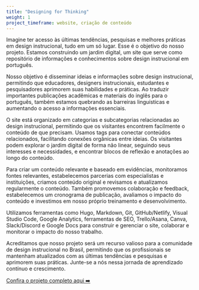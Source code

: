 ```yaml
---
title: "Designing for Thinking"
weight: 1
project_timeframe: website, criação de conteúdo
---
```


Imagine ter acesso às últimas tendências, pesquisas e melhores práticas em design instrucional, tudo em um só lugar. Esse é o objetivo do nosso projeto. Estamos construindo um jardim digital, um site que serve como repositório de informações e conhecimentos sobre design instrucional em português.

Nosso objetivo é disseminar ideias e informações sobre design instrucional, permitindo que educadores, designers instrucionais, estudantes e pesquisadores aprimorem suas habilidades e práticas. Ao traduzir importantes publicações acadêmicas e materiais do inglês para o português, também estamos quebrando as barreiras linguísticas e aumentando o acesso a informações essenciais.

O site está organizado em categorias e subcategorias relacionadas ao design instrucional, permitindo que os visitantes encontrem facilmente o conteúdo de que precisam. Usamos tags para conectar conteúdos relacionados, facilitando conexões orgânicas entre ideias. Os visitantes podem explorar o jardim digital de forma não linear, seguindo seus interesses e necessidades, e encontrar blocos de reflexão e anotações ao longo do conteúdo.

Para criar um conteúdo relevante e baseado em evidências, monitoramos fontes relevantes, estabelecemos parcerias com especialistas e instituições, criamos conteúdo original e revisamos e atualizamos regularmente o conteúdo. Também promovemos colaboração e feedback, estabelecemos um cronograma de publicação, avaliamos o impacto do conteúdo e investimos em nosso próprio treinamento e desenvolvimento.

Utilizamos ferramentas como Hugo, Markdown, Git, GitHub/Netlify, Visual Studio Code, Google Analytics, ferramentas de SEO, Trello/Asana, Canva, Slack/Discord e Google Docs para construir e gerenciar o site, colaborar e monitorar o impacto do nosso trabalho.

Acreditamos que nosso projeto será um recurso valioso para a comunidade de design instrucional no Brasil, permitindo que os profissionais se mantenham atualizados com as últimas tendências e pesquisas e aprimorem suas práticas. Junte-se a nós nessa jornada de aprendizado contínuo e crescimento.

[Confira o projeto completo aqui ➡️]()